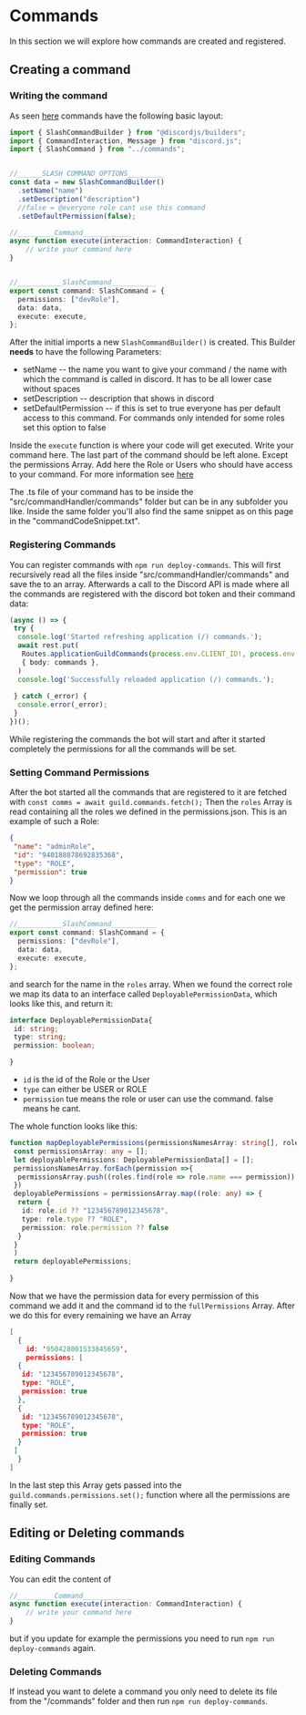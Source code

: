 # Commands

In this section we will explore how commands are created and registered.

## Creating a command

### Writing the command

As seen [here](../../commands/commands) commands have the following basic layout:

```typescript
import { SlashCommandBuilder } from "@discordjs/builders";
import { CommandInteraction, Message } from "discord.js";
import { SlashCommand } from "../commands";


//______SLASH COMMAND OPTIONS_________
const data = new SlashCommandBuilder()
  .setName("name")
  .setDescription("description")
  //false = @everyone role cant use this command
  .setDefaultPermission(false);

//_________Command____________
async function execute(interaction: CommandInteraction) {
    // write your command here
}


//___________SlashCommand___________
export const command: SlashCommand = {
  permissions: ["devRole"],
  data: data,
  execute: execute,
};
```

After the initial imports a new `SlashCommandBuilder()` is created. This Builder __needs__ to have the following Parameters:

- setName -- the name you want to give your command / the name with which the command is called in discord. It has to be all lower case without spaces
- setDescription -- description that shows in discord
- setDefaultPermission -- if this is set to true everyone has per default access to this command. For commands only intended for some roles set this option to false

Inside the `execute` function is where your code will get executed. Write your command here. The last part of the command should be left alone. Except the permissions Array. Add here the Role or Users who should have access to your command. For more information see [here](../../installation/customization/#permissions)

The .ts file of your command has to be inside the "src/commandHandler/commands" folder but can be in any subfolder you like. Inside the same folder you'll also find the same snippet as on this page in the "commandCodeSnippet.txt".

### Registering Commands

You can register commands with `npm run deploy-commands`. This will first recursively read all the files inside "src/commandHandler/commands" and save the to an array. Afterwards a call to the Discord API is made where all the commands are registered with the discord bot token and their command data:

```typescript
(async () => {
 try {
  console.log('Started refreshing application (/) commands.');
  await rest.put(
   Routes.applicationGuildCommands(process.env.CLIENT_ID!, process.env.GUILD_ID!),
   { body: commands },
  )
  console.log('Successfully reloaded application (/) commands.');
  
 } catch (_error) {
  console.error(_error);
 }
})();
```

While registering the commands the bot will start and after it started completely the permissions for all the commands will be set.

### Setting Command Permissions

After the bot started all the commands that are registered to it are fetched with `const comms = await guild.commands.fetch();`
Then the `roles` Array is read containing all the roles we defined in the permissions.json.
This is an example of such a Role:

```json
{
 "name": "adminRole",
 "id": "940188878692835368",
 "type": "ROLE",
 "permission": true
}
```

Now we loop through all the commands inside `comms` and for each one we get the permission array defined here:

```typescript
//___________SlashCommand___________
export const command: SlashCommand = {
  permissions: ["devRole"],
  data: data,
  execute: execute,
};
```

and search for the name in the `roles` array. When we found the correct role we map its data to an interface called `DeployablePermissionData`, which looks like this, and return it:

```typescript
interface DeployablePermissionData{
 id: string;
 type: string;
 permission: boolean;

}
```

- `id` is the id of the Role or the User
- `type` can either be USER or ROLE
- `permission` tue means the role or user can use the command. false means he cant.
  
The whole function looks like this:

```typescript
function mapDeployablePermissions(permissionsNamesArray: string[], roles: Array<any>) {
 const permissionsArray: any = [];
 let deployablePermissions: DeployablePermissionData[] = [];
 permissionsNamesArray.forEach(permission =>{
  permissionsArray.push((roles.find(role => role.name === permission)) ?? "")
 })
 deployablePermissions = permissionsArray.map((role: any) => {
  return {
   id: role.id ?? "123456789012345678",
   type: role.type ?? "ROLE",
   permission: role.permission ?? false
  }
 }
 )
 return deployablePermissions;
 
}
```

Now that we have the permission data for every permission of this command we add it and the command id to the `fullPermissions` Array. After we do this for every remaining we have an Array

```json
[
  {
    id: '950428001533845659',
    permissions: [
  {
   id: "123456789012345678",
   type: "ROLE",
   permission: true
  },
  {
   id: "123456789012345678",
   type: "ROLE",
   permission: true
  }
 ]
  }
]
```

In the last step this Array gets passed into the `guild.commands.permissions.set();` function where all the permissions are finally set.

## Editing or Deleting commands

### Editing Commands

You can edit the content of

```typescript
//_________Command____________
async function execute(interaction: CommandInteraction) {
    // write your command here
}
```

but if you update for example the permissions you need to run `npm run deploy-commands` again.

### Deleting Commands

If instead you want to delete a command you only need to delete its file from the "/commands" folder and then run `npm run deploy-commands`.
